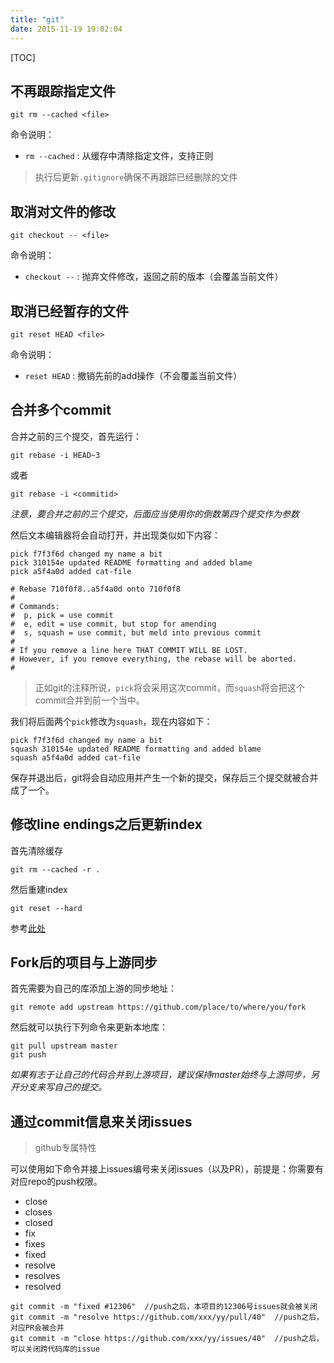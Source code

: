 ```yaml
---
title: "git"
date: 2015-11-19 19:02:04
---
```

[TOC]

## 不再跟踪指定文件

```
git rm --cached <file>
```

命令说明：

- `rm --cached` : 从缓存中清除指定文件，支持正则

> 执行后更新`.gitignore`确保不再跟踪已经删除的文件

## 取消对文件的修改

```
git checkout -- <file>
```

命令说明：

- `checkout --` : 抛弃文件修改，返回之前的版本（会覆盖当前文件）

## 取消已经暂存的文件

```
git reset HEAD <file>
```

命令说明：

- `reset HEAD` : 撤销先前的add操作（不会覆盖当前文件）

## 合并多个commit

合并之前的三个提交，首先运行：

```
git rebase -i HEAD~3
```

或者

```
git rebase -i <commitid>
```

*注意，要合并之前的三个提交，后面应当使用你的倒数第四个提交作为参数*

然后文本编辑器将会自动打开，并出现类似如下内容：
```
pick f7f3f6d changed my name a bit
pick 310154e updated README formatting and added blame
pick a5f4a0d added cat-file

# Rebase 710f0f8..a5f4a0d onto 710f0f8
#
# Commands:
#  p, pick = use commit
#  e, edit = use commit, but stop for amending
#  s, squash = use commit, but meld into previous commit
#
# If you remove a line here THAT COMMIT WILL BE LOST.
# However, if you remove everything, the rebase will be aborted.
#
```

> 正如git的注释所说，`pick`将会采用这次commit，而`squash`将会把这个commit合并到前一个当中。

我们将后面两个`pick`修改为`squash`，现在内容如下：

```
pick f7f3f6d changed my name a bit
squash 310154e updated README formatting and added blame
squash a5f4a0d added cat-file
```

保存并退出后，git将会自动应用并产生一个新的提交，保存后三个提交就被合并成了一个。

## 修改line endings之后更新index

首先清除缓存
```
git rm --cached -r .
```

然后重建index
```
git reset --hard
```

参考[此处](https://help.github.com/articles/dealing-with-line-endings/#refreshing-a-repository-after-changing-line-endings)

## Fork后的项目与上游同步

首先需要为自己的库添加上游的同步地址：

```
git remote add upstream https://github.com/place/to/where/you/fork
```

然后就可以执行下列命令来更新本地库：

```
git pull upstream master
git push
```

*如果有志于让自己的代码合并到上游项目，建议保持master始终与上游同步，另开分支来写自己的提交。*

## 通过commit信息来关闭issues

> github专属特性

可以使用如下命令并接上issues编号来关闭issues（以及PR），前提是：你需要有对应repo的push权限。

- close
- closes
- closed
- fix
- fixes
- fixed
- resolve
- resolves
- resolved

```
git commit -m "fixed #12306"  //push之后，本项目的12306号issues就会被关闭
git commit -m "resolve https://github.com/xxx/yy/pull/40"  //push之后，对应PR会被合并
git commit -m "close https://github.com/xxx/yy/issues/40"  //push之后，可以关闭跨代码库的issue
```
